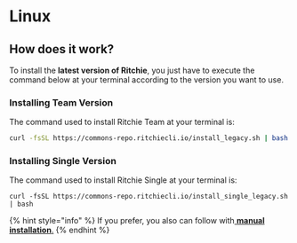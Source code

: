 # Linux

## How does it work? 

To install the **latest version of Ritchie**, you just have to execute the command below at your terminal according to the version you want to use.

### Installing Team Version

The command used to install Ritchie Team at your terminal is: 

```bash
curl -fsSL https://commons-repo.ritchiecli.io/install_legacy.sh | bash
```

### Installing Single Version

The command used to install Ritchie Single at your terminal is: 

```text
curl -fsSL https://commons-repo.ritchiecli.io/install_single_legacy.sh | bash
```

{% hint style="info" %}
If you prefer, you also can follow with[ **manual installation**.](manual-installation.md)
{% endhint %}

